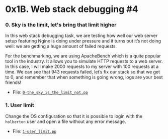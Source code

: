 # 0x1B. Web stack debugging #4

### 0. Sky is the limit, let's bring that limit higher
In this web stack debugging task, we are testing how well our web server setup featuring Nginx is doing under pressure and it turns out it’s not doing well: we are getting a huge amount of failed requests.

For the benchmarking, we are using ApacheBench which is a quite popular tool in the industry. It allows you to simulate HTTP requests to a web server. In this case, I will make 2000 requests to my server with 100 requests at a time. We can see that 943 requests failed, let’s fix our stack so that we get to 0, and remember that when something is going wrong, logs are your best friends!
-   File:  [`0-the_sky_is_the_limit_not.pp`]()
### 1. User limit
Change the OS configuration so that it is possible to login with the  `holberton`  user and open a file without any error message.
-   File:  [`1-user_limit.pp`]()